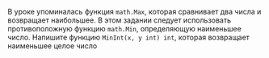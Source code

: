 
В уроке упоминалась функция `math.Max`, которая сравнивает два числа и возвращает наибольшее. В этом задании следует использовать противоположную функцию `math.Min`, определяющую наименьшее число.
Напишите функцию `MinInt(x, y int) int`, которая возвращает наименьшее целое число
